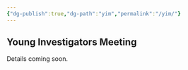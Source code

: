 ```yaml
---
{"dg-publish":true,"dg-path":"yim","permalink":"/yim/"}
---
```


## Young Investigators Meeting

Details coming soon.